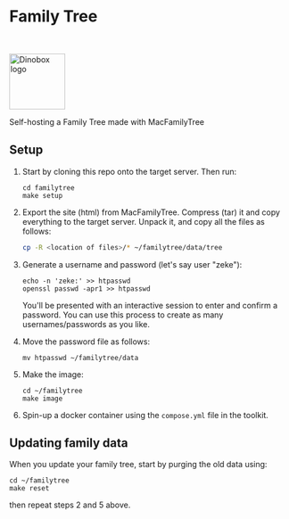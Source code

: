 # Family Tree

<br>

<img
src="https://lh3.googleusercontent.com/d/1H04KVAA3ohH_dLXIrC0bXuJXDn3VutKc"
alt = "Dinobox logo" width="100"/>

Self-hosting a Family Tree made with MacFamilyTree

## Setup

1. Start by cloning this repo onto the target server. Then run:

    ```shell
    cd familytree
    make setup
    ```

2. Export the site (html) from MacFamilyTree. Compress (tar) it and copy
   everything to the target server. Unpack it, and copy all the files as
   follows:

    ```zsh
    cp -R <location of files>/* ~/familytree/data/tree
    ```

3. Generate a username and password (let's say user "zeke"):

    ```shell
    echo -n 'zeke:' >> htpasswd
    openssl passwd -apr1 >> htpasswd
    ```

    You'll be presented with an interactive session to enter and confirm
    a password. You can use this process to create as many
    usernames/passwords as you like.

4. Move the password file as follows:

    ```shell
    mv htpasswd ~/familytree/data
    ```

5. Make the image:

    ```shell
    cd ~/familytree
    make image
    ```

6. Spin-up a docker container using the `compose.yml` file in the
   toolkit.

## Updating family data

When you update your family tree, start by purging the old data using:

```shell
cd ~/familytree
make reset
```

then repeat steps 2 and 5 above.
